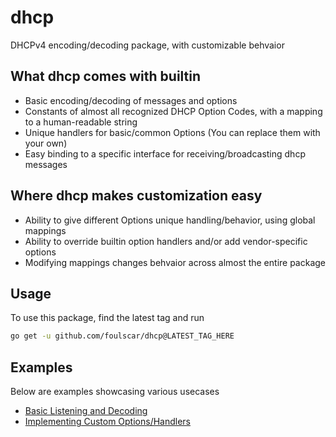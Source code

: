 # dhcp
DHCPv4 encoding/decoding package, with customizable behvaior
## What dhcp comes with builtin
- Basic encoding/decoding of messages and options
- Constants of almost all recognized DHCP Option Codes, with a mapping to a human-readable string
- Unique handlers for basic/common Options (You can replace them with your own)
- Easy binding to a specific interface for receiving/broadcasting dhcp messages
## Where dhcp makes customization easy
- Ability to give different Options unique handling/behavior, using global mappings
- Ability to override builtin option handlers and/or add vendor-specific options
- Modifying mappings changes behvaior across almost the entire package
## Usage
To use this package, find the latest tag and run
```bash
go get -u github.com/foulscar/dhcp@LATEST_TAG_HERE
```
## Examples
Below are examples showcasing various usecases

- [Basic Listening and Decoding](examples/dummy_listener)
- [Implementing Custom Options/Handlers](examples/vendor_specific)
